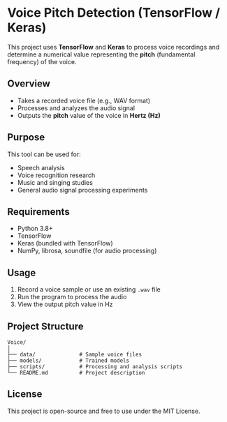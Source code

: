 
# Voice Pitch Detection (TensorFlow / Keras)

This project uses **TensorFlow** and **Keras** to process voice recordings and determine a numerical value representing the **pitch** (fundamental frequency) of the voice.

## Overview

* Takes a recorded voice file (e.g., WAV format)
* Processes and analyzes the audio signal
* Outputs the **pitch** value of the voice in **Hertz (Hz)**

## Purpose

This tool can be used for:

* Speech analysis
* Voice recognition research
* Music and singing studies
* General audio signal processing experiments

## Requirements

* Python 3.8+
* TensorFlow
* Keras (bundled with TensorFlow)
* NumPy, librosa, soundfile (for audio processing)

## Usage

1. Record a voice sample or use an existing `.wav` file
2. Run the program to process the audio
3. View the output pitch value in Hz

## Project Structure

```
Voice/
│
├── data/              # Sample voice files
├── models/            # Trained models
├── scripts/           # Processing and analysis scripts
└── README.md          # Project description
```

## License

This project is open-source and free to use under the MIT License.
